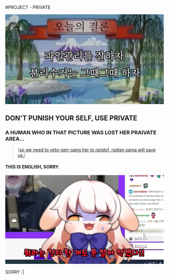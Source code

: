 #PROJECT - PRIVATE

[![DontPunishYourSelf](./DontPunishYourSelf.png)](https://www.youtube.com/watch?v=3Vy-KQNv-rw)

## DON'T PUNISH YOUR SELF, USE PRIVATE

### A HUMAN WHO IN THAT PICTURE WAS LOST HER PRAIVATE AREA... 

> ([so we need to yeto-gen-sang her to randof, radian sama will save us.](https://github.com/Tax0787/RAD))

#### THIS IS ENGLISH, SORRY.

![INGLISHWAHT.png](./INGLISHWAHT.png)

SORRY :|
